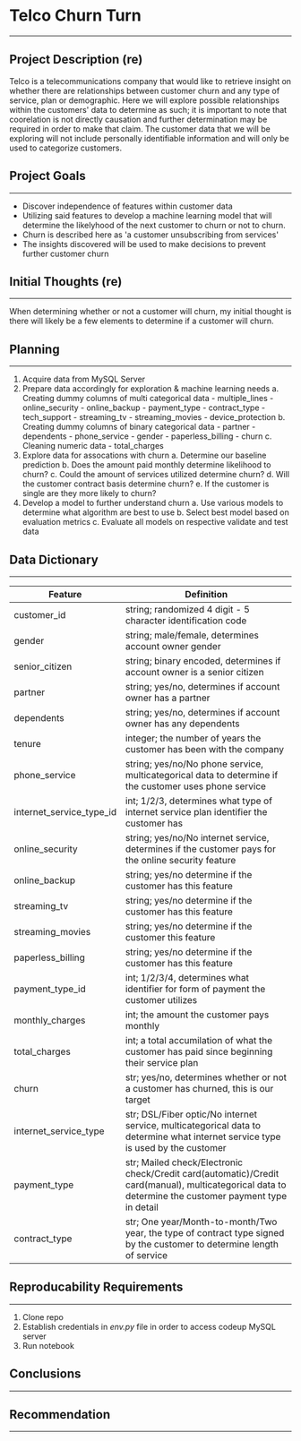 # Telco Churn Turn
---
## Project Description (re)
Telco is a telecommunications company that would like to retrieve insight on whether there are relationships between customer churn and any type of service, plan or demographic. 
Here we will explore possible relationships within the customers' data to determine as such; it is important to note that coorelation is not directly causation and further determination may be required in order to make that claim.
The customer data that we will be exploring will not include personally identifiable information and will only be used to categorize customers.

## Project Goals
---
- Discover independence of features within customer data
- Utilizing said features to develop a machine learning model that will determine the likelyhood of the next customer to churn or not to churn.
- Churn is described here as 'a customer unsubscribing from services'
- The insights discovered will be used to make decisions to prevent further customer churn


## Initial Thoughts (re)
--- 
When determining whether or not a customer will churn, my initial thought is there will likely be a few elements to determine if a customer will churn.

## Planning
--- 
1. Acquire data from MySQL Server
2. Prepare data accordingly for exploration & machine learning needs
    a. Creating dummy columns of multi categorical data
        - multiple_lines
        - online_security
        - online_backup
        - payment_type
        - contract_type
        - tech_support
        - streaming_tv
        - streaming_movies
        - device_protection
    b. Creating dummy columns of binary categorical data
        - partner
        - dependents
        - phone_service
        - gender
        - paperless_billing
        - churn
    c. Cleaning numeric data
        - total_charges
3. Explore data for assocations with churn
    a. Determine our baseline prediction
    b. Does the amount paid monthly determine likelihood to churn?
    c. Could the amount of services utilized determine churn?
    d. Will the customer contract basis determine churn?
    e. If the customer is single are they more likely to churn?
4. Develop a model to further understand churn
    a. Use various models to determine what algorithm are best to use
    b. Select best model based on evaluation metrics
    c. Evaluate all models on respective validate and test data

## Data Dictionary
--- 
| Feature        | Definition                                   |
| ---            | ---                                          |
| customer_id    | string; randomized 4 digit - 5 character identification code |
| gender         | string; male/female, determines account owner gender |
| senior_citizen | string; binary encoded, determines if account owner is a senior citizen |
| partner        | string; yes/no, determines if account owner has a partner |
| dependents     | string; yes/no, determines if account owner has any dependents |
| tenure         | integer; the number of years the customer has been with the company |
| phone_service  | string; yes/no/No phone service, multicategorical data to determine if the customer uses phone service |
| internet_service_type_id | int; 1/2/3, determines what type of internet service plan identifier the customer has |
| online_security| string; yes/no/No internet service, determines if the customer pays for the online security feature |
| online_backup  | string; yes/no determine if the customer has this feature |
| streaming_tv   | string; yes/no determine if the customer has this feature |
| streaming_movies | string; yes/no determine if the customer this feature |
| paperless_billing | string; yes/no determine if the customer has this feature|
| payment_type_id | int; 1/2/3/4, determines what identifier for form of payment the customer utilizes |
| monthly_charges | int; the amount the customer pays monthly |
| total_charges | int; a total accumilation of what the customer has paid since beginning their service plan |
| churn | str; yes/no, determines whether or not a customer has churned, this is our target |
| internet_service_type | str; DSL/Fiber optic/No internet service, multicategorical data to determine what internet service type is used by the customer |
| payment_type | str; Mailed check/Electronic check/Credit card(automatic)/Credit card(manual), multicategorical data to determine the customer payment type in detail |
| contract_type | str; One year/Month-to-month/Two year, the type of contract type signed by the customer to determine length of service |

## Reproducability Requirements
---
1. Clone repo
2. Establish credentials in *env.py* file in order to access codeup MySQL server
3. Run notebook

## Conclusions
---


## Recommendation
---